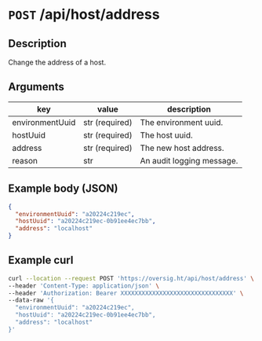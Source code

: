 # `POST` /api/host/address

## Description

Change the address of a host.

## Arguments

| key             | value          | description               |
| --------------- | -------------- | ------------------------- |
| environmentUuid | str (required) | The environment uuid.     |
| hostUuid        | str (required) | The host uuid.            |
| address         | str (required) | The new host address.     |
| reason          | str            | An audit logging message. |

## Example body (JSON)

```json
{
  "environmentUuid": "a20224c219ec",
  "hostUuid": "a20224c219ec-0b91ee4ec7bb",
  "address": "localhost"
}
```

## Example curl

```bash
curl --location --request POST 'https://oversig.ht/api/host/address' \
--header 'Content-Type: application/json' \
--header 'Authorization: Bearer XXXXXXXXXXXXXXXXXXXXXXXXXXXXXXXX' \
--data-raw '{
  "environmentUuid": "a20224c219ec",
  "hostUuid": "a20224c219ec-0b91ee4ec7bb",
  "address": "localhost"
}'
```
